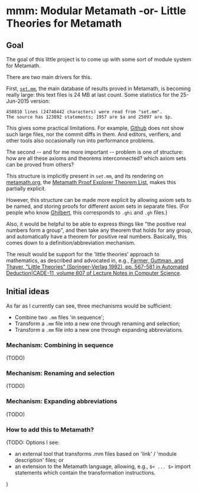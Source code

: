 # mmm: Modular Metamath -or- Little Theories for Metamath


## Goal

The goal of this little project is to come up with some sort of module system
for Metamath.

There are two main drivers for this.

First, [`set.mm`](http://us.metamath.org/index.html#mmprog), the main database
of results proved in Metamath, is becoming really large: this text files is 24
MB at last count.  Some statistics for the 25-Jun-2015 version:

    450810 lines (24740442 characters) were read from "set.mm".
    The source has 123892 statements; 1957 are $a and 25097 are $p.

This gives some practical limitations.  For example,
[Github](http://github.com) does not show such large files, nor the commit
diffs in them.  And editors, verifiers, and other tools also occasionally run
into performance problems.

The second -- and for me more important -- problem is one of structure: how are
all these axioms and theorems interconnected? which axiom sets can be proved
from others?

This structure is implicitly present in `set.mm`, and its rendering on
[metamath.org](http://metamath.org), the [Metamath Proof Explorer Theorem
List](http://us.metamath.org/mpeuni/mmtheorems.html), makes this partially
explicit.

However, this structure can be made more explicit by allowing axiom sets to be
named, and storing proofs for different axiom sets in separate files.  (For
people who know [Ghilbert](http://ghilbert-app.appspot.com/), this corresponds
to `.ghi` and `.gh` files.)

Also, it would be helpful to be able to express things like "the positive real
numbers form a group", and then take any theorem that holds for any group, and
automatically have a theorem for positive real numbers.  Basically, this comes
down to a definition/abbreviation mechanism.

The result would be support for the 'little theories' approach to mathematics,
as described and advocated in, e.g., [Farmer, Guttman, and Thayer, "Little
Theories" (Springer-Verlag 1992), pp. 567-581 in Automated Deduction|CADE-11,
volume 607 of Lecture Notes in Computer
Science](http://citeseerx.ist.psu.edu/viewdoc/summary?doi=10.1.1.36.8717).


## Initial ideas

As far as I currently can see, three mechanisms would be sufficient:
 - Combine two `.mm` files 'in sequence';
 - Transform a `.mm` file into a new one through renaming and selection;
 - Transform a `.mm` file into a new one through expanding abbreviations.

### Mechanism: Combining in sequence

(TODO)

### Mechanism: Renaming and selection

(TODO)

### Mechanism: Expanding abbreviations

(TODO)

### How to add this to Metamath?

(TODO: Options I see:

 - an external tool that transforms .mm files based on 'link' / 'module
   description' files; or
 - an extension to the Metamath language, allowing, e.g., `$< ... $>` import
   statements which contain the transformation instructions.

)

